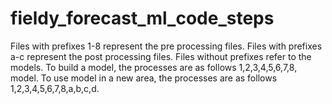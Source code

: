 # fieldy_forecast_ml_code_steps
Files with prefixes 1-8 represent the pre processing files.
Files with prefixes a-c represent the post processing files.
Files without prefixes refer to the models. 
To build a model, the processes are as follows 1,2,3,4,5,6,7,8, model. To use model in a new area, the processes are as follows 1,2,3,4,5,6,7,8,a,b,c,d.


